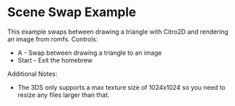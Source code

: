 Scene Swap Example
=======

This example swaps between drawing a triangle with Citro2D and rendering an image from romfs.
Controls:
- A - Swap between drawing a triangle to an image
- Start - Exit the homebrew

Additional Notes:
- The 3DS only supports a max texture size of 1024x1024 so you need to resize any files larger than that.
